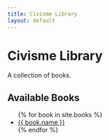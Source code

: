 ```yaml
---
title: Civisme Library
layout: default
---
```


# Civisme Library

A collection of books.

## Available Books
<ul>
{% for book in site.books %}
  <li>
    <a href="{{ book.url }}">{{ book.name }}</a>
  </li>
{% endfor %}
</ul>
